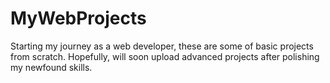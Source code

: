 # MyWebProjects
Starting my journey as a web developer, these are some of basic projects from scratch. Hopefully, will soon upload advanced projects after polishing my newfound skills.
